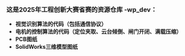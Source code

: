 <!--
 * @Author: Wan Peng 102275086+HTMDJT@users.noreply.github.com
 * @Date: 2024-12-09 22:55:02
 * @LastEditors: Wan Peng 102275086+HTMDJT@users.noreply.github.com
 * @LastEditTime: 2024-12-09 23:10:59
 * @FilePath: \GarbageClassification\README.md
 * @Description: 这是默认设置,请设置`customMade`, 打开koroFileHeader查看配置 进行设置: https://github.com/OBKoro1/koro1FileHeader/wiki/%E9%85%8D%E7%BD%AE
-->
### 这是2025年工程创新大赛省赛的资源仓库 -wp_dev：
- **视觉识别算法的代码（包括通信协议）**
- **电机的控制算法的代码（定位夹取、云台倾倒、闸门开闭、满载压缩）**
- **PCB图纸**
- **SolidWorks三维模型图纸**
